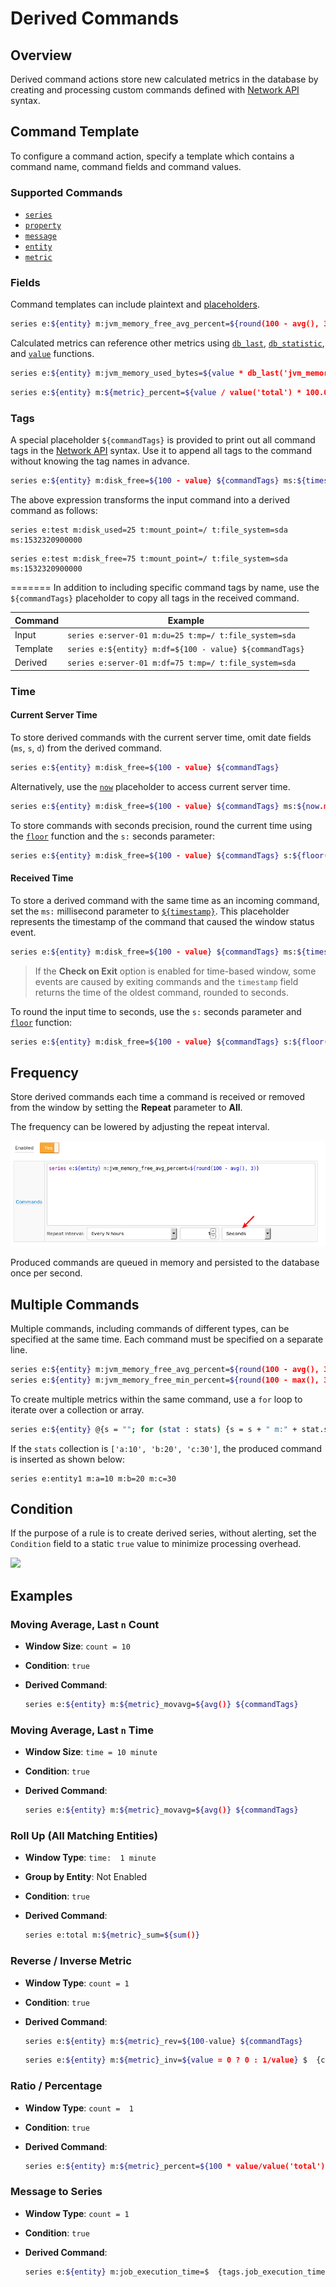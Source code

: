 # Derived Commands

## Overview

Derived command actions store new calculated metrics in the database by creating and processing custom commands defined with [Network API](../api/network/README.md#network-api) syntax.

## Command Template

To configure a command action, specify a template which contains a command name, command fields and command values.

### Supported Commands

* [`series`](../api/network/series.md)
* [`property`](../api/network/property.md)
* [`message`](../api/network/message.md)
* [`entity`](../api/network/entity.md)
* [`metric`](../api/network/metric.md)

### Fields

Command templates can include plaintext and [placeholders](placeholders.md).

```bash
series e:${entity} m:jvm_memory_free_avg_percent=${round(100 - avg(), 3)}
```

Calculated metrics can reference other metrics using [`db_last`](functions-series.md#db_laststring-m), [`db_statistic`](functions-series.md#db_statistic), and [`value`](functions-value.md#value) functions.

```bash
series e:${entity} m:jvm_memory_used_bytes=${value * db_last('jvm_memory_total_bytes') / 100.0}
```

```bash
series e:${entity} m:${metric}_percent=${value / value('total') * 100.0} ms:${timestamp}
```

### Tags

A special placeholder `${commandTags}` is provided to print out all command tags in the [Network API](../api/network/series.md#syntax) syntax. Use it to append all tags to the command without knowing the tag names in advance.

```bash
series e:${entity} m:disk_free=${100 - value} ${commandTags} ms:${timestamp}
```

The above expression transforms the input command into a derived command as follows:

```ls
series e:test m:disk_used=25 t:mount_point=/ t:file_system=sda ms:1532320900000
```

```ls
series e:test m:disk_free=75 t:mount_point=/ t:file_system=sda ms:1532320900000
```
=======
In addition to including specific command tags by name, use the  `${commandTags}` placeholder to copy all tags in the received command.

| Command | Example |
|---|---|
| Input | `series e:server-01 m:du=25 t:mp=/ t:file_system=sda` |
| Template | `series e:${entity} m:df=${100 - value} ${commandTags}` |
| Derived | `series e:server-01 m:df=75 t:mp=/ t:file_system=sda` |

### Time

#### Current Server Time

To store derived commands with the current server time, omit date fields (`ms`, `s`, `d`) from the derived command.

```bash
series e:${entity} m:disk_free=${100 - value} ${commandTags}
```

Alternatively, use the [`now`](window-fields.md#date-fields) placeholder to access current server time.

```bash
series e:${entity} m:disk_free=${100 - value} ${commandTags} ms:${now.millis}
```

To store commands with seconds precision, round the current time using the [`floor`](functions.md#mathematical) function and the `s:` seconds parameter:

```bash
series e:${entity} m:disk_free=${100 - value} ${commandTags} s:${floor(now.millis/1000)}
```

#### Received Time

To store a derived command with the same time as an incoming command, set the `ms:` millisecond parameter to [`${timestamp}`](window-fields.md#date-fields). This placeholder represents the timestamp of the command that caused the window status event.

```bash
series e:${entity} m:disk_free=${100 - value} ${commandTags} ms:${timestamp}
```

> If the **Check on Exit** option is enabled for time-based window, some events are caused by exiting commands and the `timestamp` field returns the time of the oldest command, rounded to seconds.

To round the input time to seconds, use the  `s:` seconds parameter and [`floor`](functions.md#mathematical) function:

```bash
series e:${entity} m:disk_free=${100 - value} ${commandTags} s:${floor(timestamp/1000)}
```

## Frequency

Store derived commands each time a command is received or removed from the window by setting the **Repeat** parameter to **All**.

The frequency can be lowered by adjusting the repeat interval.

![](./images/derived_repeat.png)

Produced commands are queued in memory and persisted to the database once per second.

## Multiple Commands

Multiple commands, including commands of different types, can be specified at the same time. Each command must be specified on a separate line.

```bash
series e:${entity} m:jvm_memory_free_avg_percent=${round(100 - avg(), 3)}
series e:${entity} m:jvm_memory_free_min_percent=${round(100 - max(), 3)}
```

To create multiple metrics within the same command, use a `for` loop to iterate over a collection or array.

```bash
series e:${entity} @{s = ""; for (stat : stats) {s = s + " m:" + stat.split(":")[0] + "=" + stat.split(":")[1];} return s;}
```

If the `stats` collection is `['a:10', 'b:20', 'c:30']`, the produced command is inserted as shown below:

```ls
series e:entity1 m:a=10 m:b=20 m:c=30
```

## Condition

If the purpose of a rule is to create derived series, without alerting, set the `Condition` field to a static `true` value to minimize processing overhead.

![](./images/derived-condition.png)

## Examples

### Moving Average, Last `n` Count

* **Window Size**: `count = 10`
* **Condition**: `true`
* **Derived Command**:

  ```bash
  series e:${entity} m:${metric}_movavg=${avg()} ${commandTags}
  ```

### Moving Average, Last `n` Time

* **Window Size**: `time = 10 minute`
* **Condition**: `true`
* **Derived Command**:

  ```bash
  series e:${entity} m:${metric}_movavg=${avg()} ${commandTags}
  ```

### Roll Up (All Matching Entities)

* **Window Type**: `time:  1 minute`
* **Group by Entity**: Not Enabled
* **Condition**: `true`
* **Derived Command**:

  ```bash
  series e:total m:${metric}_sum=${sum()}
  ```

### Reverse / Inverse Metric

* **Window Type**: `count = 1`
* **Condition**: `true`
* **Derived Command**:

  ```bash
  series e:${entity} m:${metric}_rev=${100-value} ${commandTags}
  ```

  ```bash
  series e:${entity} m:${metric}_inv=${value = 0 ? 0 : 1/value} $  {commandTags}
  ```

### Ratio / Percentage

* **Window Type**: `count =  1`
* **Condition**: `true`
* **Derived Command**:

  ```bash
  series e:${entity} m:${metric}_percent=${100 * value/value('total')} $  {commandTags}
  ```

### Message to Series

* **Window Type**: `count = 1`
* **Condition**: `true`
* **Derived Command**:

  ```bash
  series e:${entity} m:job_execution_time=$  {tags.job_execution_time.replaceAll("[a-zA-Z]", "").trim()}
  ```
